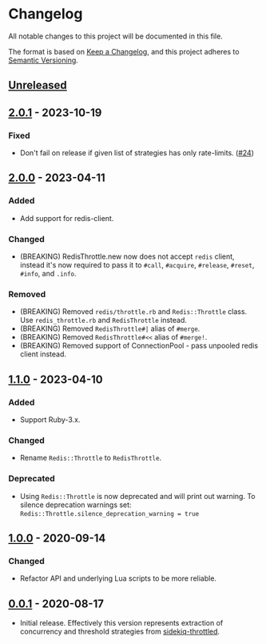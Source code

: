 # Changelog

All notable changes to this project will be documented in this file.

The format is based on [Keep a Changelog](https://keepachangelog.com/en/1.1.0/),
and this project adheres to [Semantic Versioning](https://semver.org/spec/v2.0.0.html).

## [Unreleased]

## [2.0.1] - 2023-10-19

### Fixed

- Don't fail on release if given list of strategies has only rate-limits.
  ([#24](https://gitlab.com/ixti/redis-throttle/-/issues/24))

## [2.0.0] - 2023-04-11

### Added

- Add support for redis-client.

### Changed

- (BREAKING) RedisThrottle.new now does not accept `redis` client, instead it's
  now required to pass it to `#call`, `#acquire`, `#release`, `#reset`, `#info`,
  and `.info`.

### Removed

- (BREAKING) Removed `redis/throttle.rb` and `Redis::Throttle` class.
  Use `redis_throttle.rb` and `RedisThrottle` instead.
- (BREAKING) Removed `RedisThrottle#|` alias of `#merge`.
- (BREAKING) Removed `RedisThrottle#<<` alias of `#merge!`.
- (BREAKING) Removed support of ConnectionPool - pass unpooled redis client
  instead.

## [1.1.0] - 2023-04-10

### Added

- Support Ruby-3.x.

### Changed

- Rename `Redis::Throttle` to `RedisThrottle`.

### Deprecated

- Using `Redis::Throttle` is now deprecated and will print out warning.
  To silence deprecation warnings set:
  `Redis::Throttle.silence_deprecation_warning = true`

## [1.0.0] - 2020-09-14

### Changed

- Refactor API and underlying Lua scripts to be more reliable.

## [0.0.1] - 2020-08-17

- Initial release. Effectively this version represents extraction of concurrency
  and threshold strategies from [sidekiq-throttled](https://github.com/ixti/sidekiq-throttled).

[unreleased]: https://gitlab.com/ixti/redis-throttle/-/compare/v2.0.1...main
[2.0.1]: https://gitlab.com/ixti/redis-throttle/-/compare/v2.0.0...v2.0.1
[2.0.0]: https://gitlab.com/ixti/redis-throttle/-/compare/v1.1.0...v2.0.0
[1.1.0]: https://gitlab.com/ixti/redis-throttle/-/compare/v1.0.0...v1.1.0
[1.0.0]: https://gitlab.com/ixti/redis-throttle/-/compare/v0.0.1...v1.0.0
[0.0.1]: https://gitlab.com/ixti/redis-throttle/-/commit/b5647214f5202a52e457adb354d26d3ab8fe7c50
